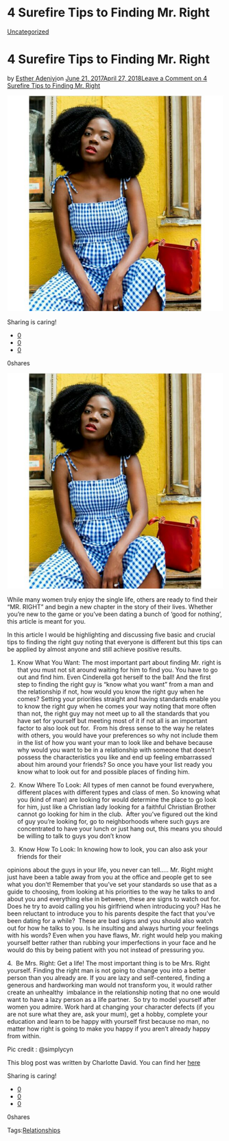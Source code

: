 # 4 Surefire Tips to Finding Mr. Right

[Uncategorized](https://estheradeniyi.com/category/uncategorized/)
# 4 Surefire Tips to Finding Mr. Right

by [Esther Adeniyi](https://estheradeniyi.com/author/esther-adeniyi/)on [June 21, 2017April 27, 2018](https://estheradeniyi.com/4-surefire-tips-to-finding-mr-rig/)[Leave a Comment on 4 Surefire Tips to Finding Mr. Right](https://estheradeniyi.com/4-surefire-tips-to-finding-mr-rig/#respond)

![](images/beautifulMrsRight.jpg)

Sharing is caring!

- [0](https://www.facebook.com/sharer/sharer.php?u=https%3A%2F%2Festheradeniyi.com%2F4-surefire-tips-to-finding-mr-rig%2F&amp;t=4%20Surefire%20Tips%20to%20Finding%20Mr.%20Right)
- [0](https://twitter.com/intent/tweet?text=4%20Surefire%20Tips%20to%20Finding%20Mr.%20Right&amp;url=https%3A%2F%2Festheradeniyi.com%2F4-surefire-tips-to-finding-mr-rig%2F)
- [0](#)

0shares

[![](images/beautifulMrsRight.jpg)](images/beautifulMrsRight.jpg)

 While
 many women truly enjoy the single life, others are ready to find their &#x201C;MR.
 RIGHT&#x201D; and begin a new chapter in the story of their lives. Whether you&#x2019;re new
 to the game or you&#x2019;ve been dating a bunch of &#x2018;good for nothing&#x2019;, this article
 is meant for you.&#xA0;&#xA0;

In this article I
 would be highlighting and discussing five basic and crucial tips to finding the
 right guy noting that everyone is different but this tips can be applied by
 almost anyone and still achieve positive results.

 1. Know
 What You Want: The most important part about finding Mr. right is that you must
 not sit around waiting for him to find you. You have to go out and find him.
 Even Cinderella got herself to the ball! And the first step to finding the
 right guy is &#x201C;know what you want&#x201D; from a man and the relationship if not, how
 would you know the right guy when he comes? Setting your priorities straight
 and having standards enable you to know the right guy when he comes your way
 noting that more often than not, the right guy may not meet up to all the
 standards that you have set for yourself but meeting most of it if not all is
 an important factor to also look out for.&#xA0;
From his dress sense to the way he
 relates with others, you would have your preferences so why not include them in
 the list of how you want your man to look like and behave because why would you
 want to be in a relationship with someone that doesn&#x2019;t possess the
 characteristics you like and end up feeling embarrassed about him around your
 friends? So once you have your list ready you know what to look out for and
 possible places of finding him.

 2. &#xA0;Know
 Where To Look: All types of men cannot be found everywhere, different places with
 different types and class of men. So knowing what you (kind of man) are looking
 for would determine the place to go look for him, just like a Christian lady
 looking for a faithful Christian Brother cannot go looking for him in the club.&#xA0;
After&#xA0;you&#x2019;ve figured out the kind of guy you&#x2019;re looking for, go to neighborhoods
 where such guys are concentrated to have your lunch or just hang out, this
 means you should be willing to talk to guys you don&#x2019;t know

 3. &#xA0;Know
 How To Look: In knowing how to look, you can also ask your friends for their

 opinions about the guys in your life, you never can
 tell&#x2026;.. Mr. Right might just have been a table away from you at the office and
 people get to see what you don&#x2019;t! Remember that you&#x2019;ve set your standards so
 use that as a guide to choosing, from looking at his priorities to the way he
 talks to and about you and everything else in between, these are signs to watch
 out for. Does he try to avoid calling you his girlfriend when introducing you?
 Has he been reluctant to introduce you to his parents despite the fact that
 you&#x2019;ve been dating for a while?&#xA0;
These are bad signs and you should also watch
 out for how he talks to you. Is he insulting and always hurting your feelings
 with his words? Even when you have flaws, Mr. right would help you making
 yourself better rather than rubbing your imperfections in your face and he
 would do this by being patient with you not instead of pressuring you.

 4.&#xA0;&#xA0;Be
 Mrs. Right: Get a life! The most important thing is to be Mrs. Right yourself.
 Finding the right man is not going to change you into a better person than you
 already are. If you are lazy and self-centered, finding a generous and
 hardworking man would not transform you, it would rather create an unhealthy&#xA0; imbalance in the relationship noting that no
 one would want to have a lazy person as a life partner.&#xA0;
So try to model
 yourself after women you admire. Work hard at changing your character defects
 (if you are not sure what they are, ask your mum), get a hobby, complete your
 education and learn to be happy with yourself first because no man, no matter
 how right is going to make you happy if you aren&#x2019;t already happy from within.

 Pic credit : @simplycyn

This blog post was written by Charlotte David. You can find her [here](https://www.facebook.com/charlotte.david.5059?hc_ref=SEARCH)

Sharing is caring!

- [0](https://www.facebook.com/sharer/sharer.php?u=https%3A%2F%2Festheradeniyi.com%2F4-surefire-tips-to-finding-mr-rig%2F&amp;t=4%20Surefire%20Tips%20to%20Finding%20Mr.%20Right)
- [0](https://twitter.com/intent/tweet?text=4%20Surefire%20Tips%20to%20Finding%20Mr.%20Right&amp;url=https%3A%2F%2Festheradeniyi.com%2F4-surefire-tips-to-finding-mr-rig%2F)
- [0](#)

0shares

Tags:[Relationships](https://estheradeniyi.com/tag/relationships/)